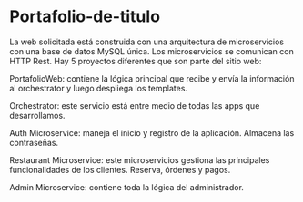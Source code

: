 # Portafolio-de-titulo
La web solicitada está construida con una arquitectura de microservicios con una base de datos MySQL única. Los microservicios se comunican con HTTP Rest.
Hay 5 proyectos diferentes que son parte del sitio web:

PortafolioWeb: contiene la lógica principal que recibe y envía la información al orchestrator y luego despliega los templates.

Orchestrator: este servicio está entre medio de todas las apps que desarrollamos. 

Auth Microservice: maneja el inicio y registro de la aplicación. Almacena las contraseñas.

Restaurant Microservice: este microservicios gestiona las principales funcionalidades de los clientes. Reserva, órdenes y pagos. 

Admin Microservice: contiene toda la lógica del administrador. 
